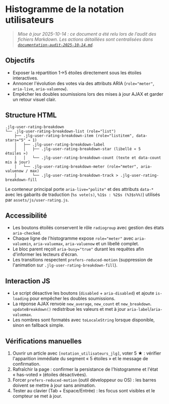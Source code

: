 # Histogramme de la notation utilisateurs

> _Mise à jour 2025-10-14 : ce document a été relu lors de l’audit des fichiers Markdown. Les actions détaillées sont centralisées dans [`documentation-audit-2025-10-14.md`](documentation-audit-2025-10-14.md)._

## Objectifs
- Exposer la répartition 1→5 étoiles directement sous les étoiles interactives.
- Annoncer l'évolution des votes via des attributs ARIA (`role="meter"`, `aria-live`, `aria-valuenow`).
- Empêcher les doubles soumissions lors des mises à jour AJAX et garder un retour visuel clair.

## Structure HTML
```
.jlg-user-rating-breakdown
└── .jlg-user-rating-breakdown-list (role="list")
    ├── .jlg-user-rating-breakdown-item (role="listitem", data-stars="5" → 1)
    │   ├── .jlg-user-rating-breakdown-label
    │   │   ├── .jlg-user-rating-breakdown-star (libellé « 5 étoiles »)
    │   │   └── .jlg-user-rating-breakdown-count (texte et data-count mis à jour)
    │   └── .jlg-user-rating-breakdown-meter (role="meter", aria-valuenow / max)
    │       └── .jlg-user-rating-breakdown-track > .jlg-user-rating-breakdown-fill
```

Le conteneur principal porte `aria-live="polite"` et des attributs `data-*` avec les gabarits de traduction (`%s vote(s)`, `%1$s : %2$s (%3$s%%)`) utilisés par `assets/js/user-rating.js`.

## Accessibilité
- Les boutons étoilés conservent le rôle `radiogroup` avec gestion des états `aria-checked`.
- Chaque ligne de l'histogramme expose `role="meter"` avec `aria-valuemin`, `aria-valuemax`, `aria-valuenow` et un libellé complet.
- Le bloc parent reçoit `aria-busy="true"` durant les requêtes afin d'informer les lecteurs d'écran.
- Les transitions respectent `prefers-reduced-motion` (suppression de l'animation sur `.jlg-user-rating-breakdown-fill`).

## Interaction JS
- Le script désactive les boutons (`disabled` + `aria-disabled`) et ajoute `is-loading` pour empêcher les doubles soumissions.
- La réponse AJAX renvoie `new_average`, `new_count` et `new_breakdown`. `updateBreakdown()` redistribue les valeurs et met à jour `aria-label`/`aria-valuemax`.
- Les nombres sont formatés avec `toLocaleString` lorsque disponible, sinon en fallback simple.

## Vérifications manuelles
1. Ouvrir un article avec `[notation_utilisateurs_jlg]`, voter 5 ★ : vérifier l'apparition immédiate du segment « 5 étoiles » et le message de confirmation.
2. Rafraîchir la page : confirmer la persistance de l'histogramme et l'état « has-voted » (étoiles désactivées).
3. Forcer `prefers-reduced-motion` (outil développeur ou OS) : les barres doivent se mettre à jour sans animation.
4. Tester au clavier (Tab + Espace/Entrée) : les focus sont visibles et le compteur se met à jour.

